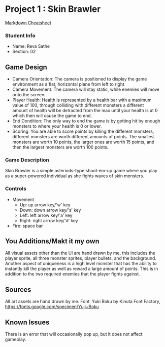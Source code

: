 # Project 1 : Skin Brawler

[Markdown Cheatsheet](https://github.com/adam-p/markdown-here/wiki/Markdown-Here-Cheatsheet)

### Student Info

-   Name: Reva Sathe
-   Section: 02

## Game Design

-   Camera Orientation: The camera is positioned to display the game environment as a flat, horizontal plane from left to right.
-   Camera Movement: The camera will stay static, while enemies will move onto the screen.
-   Player Health: Health is represented by a health bar with a maximum value of 100, through colliding with different monsters a different amount of health will be detracted from the max until your health is at 0 which then will cause the game to end.
-   End Condition: The only way to end the game is by getting hit by enough monsters to where your health is 0 or lower.
-   Scoring: You are able to score points by killing the different monsters, different monsters are worth different amounts of points. The smallest monsters are worth 10 points, the larger ones are worth 15 points, and then the largest monsters are worth 100 points.

### Game Description

Skin Brawler is a simple asteriods-type shoot-em-up game where you play as a super-powered individual as she fights waves of skin monsters. 

### Controls

-   Movement
    -   Up: up arrow key/'w' key
    -   Down: down arrow key/'s' key
    -   Left: left arrow key/'a' key
    -   Right: right arrow key/'d' key
-   Fire: space bar

## You Additions/Makt it my own

All visual assets other than the UI are hand drawn by me, this includes the player sprite, all three monster sprites, player bullets, and the background. Another aspect of uniqueness is a high level monster that has the ability to instantly kill the player as well as reward a large amount of points. This is in addition to the two required enemies that the player fights against.

## Sources

All art assets are hand drawn by me.
Font: Yuki Boku by Kinuta Font Factory, https://fonts.google.com/specimen/Yuji+Boku

## Known Issues

There is an error that will occasionally pop up, but it does not affect gameplay.



